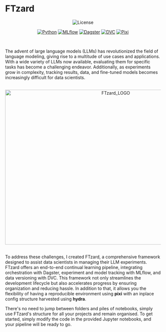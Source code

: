 # FTzard
<div align="center">
<img alt="License" src="https://img.shields.io/badge/General%20Public%20License%20v3.0-black?style=plastic&label=License&labelColor=black&color=green&cacheSeconds=https%3A%2F%2Fwww.gnu.org%2Flicenses%2Fquick-guide-gplv3.html&link=https%3A%2F%2Fwww.gnu.org%2Flicenses%2Fquick-guide-gplv3.html">

<br>

<a href="https://www.python.org/"><img src="https://shields.io/badge/Python-3.8%2B-blue?style=plastic&labelColor=black&color=blue" alt="Python"></a>
  <a href="https://www.mlflow.org/"><img src="https://shields.io/badge/MLflow-2.13.x-blue?style=plastic&labelColor=black&color=blue" alt="MLflow"></a>
  <a href="https://www.dagster.io/"><img src="https://shields.io/badge/Dagster-1.7.x-purple?style=plastic&labelColor=black&color=purple" alt="Dagster"></a>
  <a href="https://www.dvc.org/"><img src="https://shields.io/badge/DVC-3.5.x-red?style=plastic&label=DVC&labelColor=black" alt="DVC"></a>
  <a href="https://github.com/prefix-dev/pixi"><img src="https://shields.io/badge/Env-Prefix%20Dev%20Pixi-yellow?style=plastic&labelColor=black" alt="Pixi"></a>


</div>

<br>

<p align="justify">
  
The advent of large language models (LLMs) has revolutionized the field of language modeling, giving rise to a multitude of use cases and applications. With a wide variety of LLMs now available, evaluating them for specific tasks has become a challenging endeavor. Additionally, as experiments grow in complexity, tracking results, data, and fine-tuned models becomes increasingly difficult for data scientists.

<br>
<div align="center">
<img src="https://github.com/aamir09/FTzard/assets/62461730/b63097eb-f97c-4dfb-a0f3-e6e9a1369636" alt="FTzard_LOGO" width="700" height=500/>
</div>
<br>

To address these challenges, I created FTzard, a comprehensive framework designed to assist data scientists in managing their LLM experiments. FTzard offers an end-to-end continual learning pipeline, integrating orchestration with Dagster, experiment and model tracking with MLflow, and data versioning with DVC. This framework not only streamlines the development lifecycle but also accelerates progress by ensuring organization and reducing hassle. In addition to that, it allows you the flexibility of having a reproducible environment using <b>pixi</b> with an inplace config structure harvested using <b>hydra</b>. 

There's no need to jump between folders and piles of notebooks, simply use FTzard's structure for all your projects and remain organised. To get started, simply modify the code in the provided Jupyter notebooks, and your pipeline will be ready to go.
 
</p>



